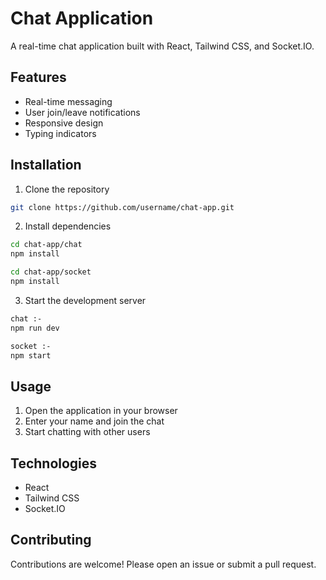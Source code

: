 # Chat Application

A real-time chat application built with React, Tailwind CSS, and Socket.IO.

## Features

- Real-time messaging
- User join/leave notifications
- Responsive design
- Typing indicators

## Installation

1. Clone the repository
```bash
git clone https://github.com/username/chat-app.git
```
2. Install dependencies
```bash
cd chat-app/chat
npm install

cd chat-app/socket
npm install
```
3. Start the development server
```bash
chat :-
npm run dev

socket :-
npm start

```

## Usage

1. Open the application in your browser
2. Enter your name and join the chat
3. Start chatting with other users

## Technologies

- React
- Tailwind CSS
- Socket.IO

## Contributing

Contributions are welcome! Please open an issue or submit a pull request.
